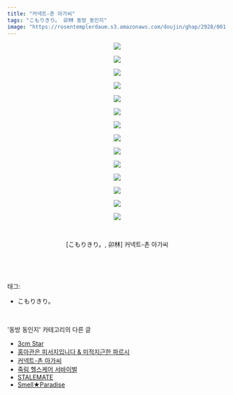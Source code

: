 ```yaml
---
title: "커넥트-촌 아가씨"
tags: "こもりきり。 卯林 동방_동인지"
image: "https://rosentemplerdaum.s3.amazonaws.com/doujin/ghap/2928/001.jpg"
---
```

<div class="article">
<p style="text-align: center; clear: none; float: none;"><img src="{{ site.imgserver10 }}/ghap/2928/001.jpg"/></p>
<p style="text-align: center; clear: none; float: none;"><img src="{{ site.imgserver10 }}/ghap/2928/002.jpg"/></p>
<p style="text-align: center; clear: none; float: none;"><img src="{{ site.imgserver10 }}/ghap/2928/003.jpg"/></p>
<p style="text-align: center; clear: none; float: none;"><img src="{{ site.imgserver10 }}/ghap/2928/004.jpg"/></p>
<p style="text-align: center; clear: none; float: none;"><img src="{{ site.imgserver10 }}/ghap/2928/005.jpg"/></p>
<p style="text-align: center; clear: none; float: none;"><img src="{{ site.imgserver10 }}/ghap/2928/006.jpg"/></p>
<p style="text-align: center; clear: none; float: none;"><img src="{{ site.imgserver10 }}/ghap/2928/007.jpg"/></p>
<p style="text-align: center; clear: none; float: none;"><img src="{{ site.imgserver10 }}/ghap/2928/008.jpg"/></p>
<p style="text-align: center; clear: none; float: none;"><img src="{{ site.imgserver10 }}/ghap/2928/009.jpg"/></p>
<p style="text-align: center; clear: none; float: none;"><img src="{{ site.imgserver10 }}/ghap/2928/010.jpg"/></p>
<p style="text-align: center; clear: none; float: none;"><img src="{{ site.imgserver10 }}/ghap/2928/011.jpg"/></p>
<p style="text-align: center; clear: none; float: none;"><img src="{{ site.imgserver10 }}/ghap/2928/012.jpg"/></p>
<p style="text-align: center; clear: none; float: none;"><img src="{{ site.imgserver10 }}/ghap/2928/013.jpg"/></p>
<p style="text-align: center; clear: none; float: none;"><img src="{{ site.imgserver10 }}/ghap/2928/014.jpg"/></p>
<p style="text-align: center; clear: none; float: none;"><br/></p>
<p style="text-align: center; clear: none; float: none;">[こもりきり。, 卯林] 커넥트-촌 아가씨</p>
<p><br/></p>
</div><br/>
<div class="tagTrail">
<p>태그: </p>
<ul>
<li>こもりきり。</li>
</ul>
</div><br/>
<div class="another">
<p>'동방 동인지' 카테고리의 다른 글</p>
<ul>
<li><a href="/ghap_2934">3cm Star</a></li>
<li><a href="/ghap_2930">홍마관은 피서지입니다 &amp; 미적지근한 파르시</a></li>
<li><a href="/ghap_2928">커넥트-촌 아가씨</a></li>
<li><a href="/ghap_2927">죽림 헬스케어 서바이벌</a></li>
<li><a href="/ghap_2924">STALEMATE</a></li>
<li><a href="/ghap_2923">Smell★Paradise</a></li>
</ul>
</div><br/>
<div class="cb_module cb_fluid">
<div class="cb_wrt cb_profile">
</div><!-- commentList close -->
</div><br/>
